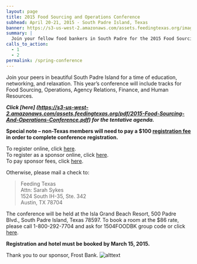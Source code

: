 ```yaml
---
layout: page
title: 2015 Food Sourcing and Operations Conference
subhead: April 20-21, 2015 - South Padre Island, Texas
banner: https://s3-us-west-2.amazonaws.com/assets.feedingtexas.org/images/banners/banner-02.jpg
summary: |
  Join your fellow food bankers in South Padre for the 2015 Food Sourcing and Operations Conference. 
calls_to_action:
  - 1
  - 2
permalink: /spring-conference
---
```

Join your peers in beautiful South Padre Island for a time of education, networking, and relaxation.  This year’s conference will include tracks for Food Sourcing, Operations, Agency Relations, Finance, and Human Resources.

***Click [here] (https://s3-us-west-2.amazonaws.com/assets.feedingtexas.org/pdf/2015-Food-Sourcing-And-Operations-Conference.pdf) for the tentative agenda.***

**Special note – non-Texas members will need to pay a $100 [registration fee](http://bit.ly/1ETra1v) in order to complete conference registration.**   

To register online, click [here](http://bit.ly/1D65q0e).   
To register as a sponsor online, click [here](http://bit.ly/1ABDIsY).    
To pay sponsor fees, click [here](http://bit.ly/1EMqg75).

Otherwise, please mail a check to:   
> Feeding Texas   
> Attn: Sarah Sykes   
> 1524 South IH-35, Ste. 342   
> Austin, TX 78704   

The conference will be held at the Isla Grand Beach Resort, 500 Padre Blvd., South Padre Island, Texas 78597.
To book a room at the $86 rate, please call 1-800-292-7704 and ask for 1504FOODBK group code or click [here](http://bit.ly/1KywPIO). 

**Registration and hotel must be booked by March 15, 2015.**

Thank you to our sponsor, Frost Bank. ![alttext](https://s3-us-west-2.amazonaws.com/assets.feedingtexas.org/images/inline/Frost.png "Frost") 
